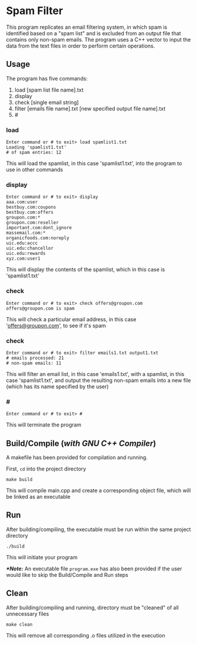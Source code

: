 # Spam Filter

This program replicates an email filtering system, in which spam is identified based on a "spam list" and is excluded from an output file that contains only non-spam emails. The program uses a C++ vector to input the data from the text files in order to perform certain operations.

## Usage

The program has five commands:

1. load [spam list file name].txt
2. display
3. check [single email string]
4. filter [emails file name].txt [new specified output file name].txt
5. \#

### load

```
Enter command or # to exit> load spamlist1.txt
Loading 'spamlist1.txt'
# of spam entries: 12
```
This will load the spamlist, in this case 'spamlist1.txt', into the program to use in other commands

### display

```
Enter command or # to exit> display
aaa.com:user
bestbuy.com:coupons
bestbuy.com:offers
groupon.com:*
groupon.com:reseller
important.com:dont_ignore
massemail.com:*
organicfoods.com:noreply
uic.edu:accc
uic.edu:chancellor
uic.edu:rewards
xyz.com:user1
```

This will display the contents of the spamlist, which in this case is 'spamlist1.txt'

### check

```
Enter command or # to exit> check offers@groupon.com
offers@groupon.com is spam
```

This will check a particular email address, in this case 'offers@groupon.com', to see if it's spam

### check

```
Enter command or # to exit> filter emails1.txt output1.txt
# emails processed: 21
# non-spam emails: 11
```

This will filter an email list, in this case 'emails1.txt', with a spamlist, in this case 'spamlist1.txt', and output the resulting non-spam emails into a new file (which has its name specified by the user)

### \#

```
Enter command or # to exit> #
```

This will terminate the program

## Build/Compile (_with GNU C++ Compiler_)

A makefile has been provided for compilation and running.

First, `cd` into the project directory

```
make build
```

This will compile main.cpp and create a corresponding object file, which will be linked as an executable

## Run

After building/compiling, the executable must be run within the same project directory

```
./build
```

This will initiate your program


**_\*Note:_** An executable file `program.exe` has also been provided if the user would like to skip the Build/Compile and Run steps

## Clean

After building/compiling and running, directory must be "cleaned" of all unnecessary files

```
make clean
```

This will remove all corresponding .o files utilized in the execution
